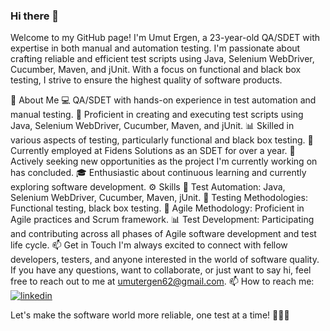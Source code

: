 ### Hi there 👋
Welcome to my GitHub page! I'm Umut Ergen, a 23-year-old QA/SDET with expertise in both manual and automation testing. I'm passionate about crafting reliable and efficient test scripts using Java, Selenium WebDriver, Cucumber, Maven, and jUnit. With a focus on functional and black box testing, I strive to ensure the highest quality of software products.

🌟 About Me
💻 QA/SDET with hands-on experience in test automation and manual testing.
🚀 Proficient in creating and executing test scripts using Java, Selenium WebDriver, Cucumber, Maven, and jUnit.
📊 Skilled in various aspects of testing, particularly functional and black box testing.
🏢 Currently employed at Fidens Solutions as an SDET for over a year.
🔄 Actively seeking new opportunities as the project I'm currently working on has concluded.
🎓 Enthusiastic about continuous learning and currently exploring software development.
⚙️ Skills
🤖 Test Automation: Java, Selenium WebDriver, Cucumber, Maven, jUnit.
🧪 Testing Methodologies: Functional testing, black box testing.
🔄 Agile Methodology: Proficient in Agile practices and Scrum framework.
📊 Test Development: Participating and contributing across all phases of Agile software development and test life cycle.
📫 Get in Touch
I'm always excited to connect with fellow developers, testers, and anyone interested in the world of software quality. If you have any questions, want to collaborate, or just want to say hi, feel free to reach out to me at umutergen62@gmail.com.
📫 How to reach me: [![linkedin](https://img.shields.io/badge/Linkedin-000000?style=for-the-badge&logo=Linkedin&logoColor=white)](https://linkedin.com/in/umut-ergen-477422256/)

Let's make the software world more reliable, one test at a time! 👨‍💻🧪


<!--
**UmutErgenn/UmutErgenn** is a ✨ _special_ ✨ repository because its `README.md` (this file) appears on your GitHub profile.

Here are some ideas to get you started:

- 🔭 I’m currently working on Fidens Solutions
- 🌱 I’m currently learning Software Developing
- 👯 I’m looking to collaborate on ...
- 🤔 I’m looking for help with ...
- 💬 Ask me about ...
- 📫 How to reach me: ...
- 😄 Pronouns: ...
- ⚡ Fun fact: ...
-->
